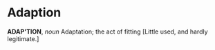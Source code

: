 # Adaption

**ADAP'TION**, _noun_ Adaptation; the act of fitting \[Little used, and hardly legitimate.\]